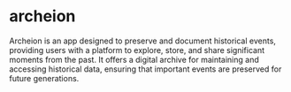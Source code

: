 # archeion
Archeion is an app designed to preserve and document historical events, providing users with a platform to explore, store, and share significant moments from the past. It offers a digital archive for maintaining and accessing historical data, ensuring that important events are preserved for future generations.
